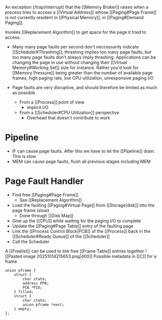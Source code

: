 An exception (/trap/interrupt) that the [[Memory Broker]] raises when a process tries to access a [[Virtual Address]] whose [[Paging#Page Frame]] is not currently resident in [[Physical Memory]], in [[Paging#Demand Paging]].

Invokes [[Replacement Algorithm]] to get space for the page it tried to access.
* Many many page faults per second don't neccessarily indicate [[Scheduler#Thrashing]]; thrashing implies too many page faults, but too many page faults don't always imply thrashing. Applications can be changing the page in use without changing their [[Virtual Memory#Working Set]] size for instance. Rather you'd look for [[Memory Pressure]] being greater than the number of available page frames, high paging rate, low CPU utilization, unresponsive paging I/O

* Page faults are very disruptive, and should therefore be limited as much as possible
	* From a [[Process]] point of view
		* implicit I/O
	* From a [[Scheduler#CPU Utilization]] perspective
		* Overhead that doesn't contribute to work


# Pipeline
* IF can cause page faults. After this we have to let the [[Pipeline]] drain. This is slow
* MEM can cause page faults, flush all previous stages including MEM

# Page Fault Handler
* Find free [[Paging#Page Frame]]
	* See [[Replacement Algorithm]]
* Load the faulting [[Paging#Virtual Page]] from [[Storage|disk]] into the page frame (slow)
	* Done through [[Disk Map]]
* Give up the [[CPU]] while waiting for the paging I/O to complete
* Update the [[Paging#Page Table]] entry of the faulting page
* Link the [[Process Control Block|PCB]] of the [[Process]] back in the [[Scheduler#Ready Queue]] of the [[Scheduler]]
* Call the Scheduler

A [[Freelist]] can be used to link free [[Frame Table]] entries together
![[Pasted image 20251014215653.png|400]]
Possible metadata in [[C]] for a frame
```
union pframe {
    struct {
        char state;
        address PFN;
        PCB *PID;
    } filled;
    struct {
        char state;
        union pframe *next;
    } empty;
};
```
